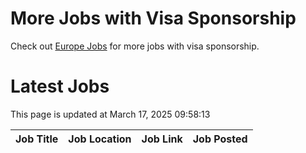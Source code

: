 # More Jobs with Visa Sponsorship

Check out [Europe Jobs](https://github.com/sureshparimi/europejobs#latest-jobs) for more jobs with visa sponsorship.

# Latest Jobs

This page is updated at March 17, 2025 09:58:13

| Job Title | Job Location | Job Link | Job Posted |
| --- | --- | --- | --- |
